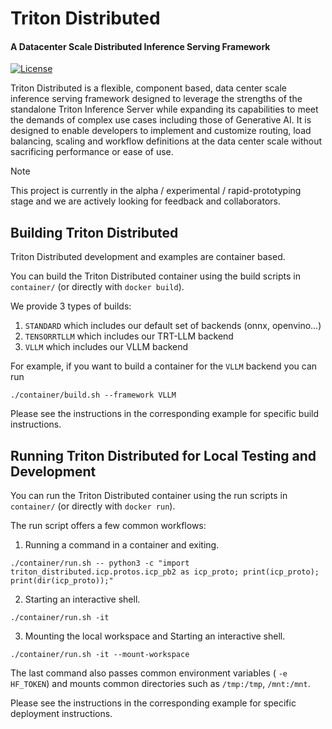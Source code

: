 <!--
SPDX-FileCopyrightText: Copyright (c) 2024-2025 NVIDIA CORPORATION & AFFILIATES. All rights reserved.
SPDX-License-Identifier: Apache-2.0

Licensed under the Apache License, Version 2.0 (the "License");
you may not use this file except in compliance with the License.
You may obtain a copy of the License at

http://www.apache.org/licenses/LICENSE-2.0

Unless required by applicable law or agreed to in writing, software
distributed under the License is distributed on an "AS IS" BASIS,
WITHOUT WARRANTIES OR CONDITIONS OF ANY KIND, either express or implied.
See the License for the specific language governing permissions and
limitations under the License.
-->


# Triton Distributed

<h4> A Datacenter Scale Distributed Inference Serving Framework </h4>

[![License](https://img.shields.io/badge/License-Apache_2.0-blue.svg)](https://opensource.org/licenses/Apache-2.0)

Triton Distributed is a flexible, component based, data center scale
inference serving framework designed to leverage the strengths of the
standalone Triton Inference Server while expanding its capabilities
to meet the demands of complex use cases including those of Generative
AI. It is designed to enable developers to implement and customize
routing, load balancing, scaling and workflow definitions at the data
center scale without sacrificing performance or ease of use.

> [!NOTE]
> This project is currently in the alpha / experimental /
> rapid-prototyping stage and we are actively looking for feedback and
> collaborators.

## Building Triton Distributed

Triton Distributed development and examples are container based.

You can build the Triton Distributed container using the build scripts
in `container/` (or directly with `docker build`).

We provide 3 types of builds:

1. `STANDARD` which includes our default set of backends (onnx, openvino...)
2. `TENSORRTLLM` which includes our TRT-LLM backend
3. `VLLM` which includes our VLLM backend

For example, if you want to build a container for the `VLLM` backend you can run

`./container/build.sh --framework VLLM`

Please see the instructions in the corresponding example for specific build instructions.

## Running Triton Distributed for Local Testing and Development

You can run the Triton Distributed container using the run scripts in
`container/` (or directly with `docker run`).

The run script offers a few common workflows:

1. Running a command in a container and exiting.

```
./container/run.sh -- python3 -c "import triton_distributed.icp.protos.icp_pb2 as icp_proto; print(icp_proto); print(dir(icp_proto));"
```

2. Starting an interactive shell.
```
./container/run.sh -it
```

3. Mounting the local workspace and Starting an interactive shell.

```
./container/run.sh -it --mount-workspace
```

The last command also passes common environment variables ( ```-e
HF_TOKEN```) and mounts common directories such as ```/tmp:/tmp```,
```/mnt:/mnt```.

Please see the instructions in the corresponding example for specific
deployment instructions.


<!--

## Goals

## Concepts

## Examples

-->
